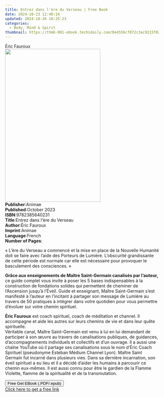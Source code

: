 ```yaml
---
title: Entrez dans l'ère du Verseau | Free Book
date: 2024-10-23 12:40:14
updated: 2024-10-26 10:25:23
categories:
  - Body, Mind & Spirit
thumbnail: https://thmb-001-ebook.techidaily.com/0e455bcf872c3ac9215f022810261a7116aa392c0a916653aab76f13be45824e.jpg
---
```

<main id="book-container">
  <div class="flex flex-col">
    <div class="book-brief flex-1 py-6 px-4 sm:p-6 md:py-10 md:px-8">
      <!-- brief-->
      <div class="book-brief-main">Éric Fauroux</div>
    </div>
    <div
      class="book-meta-info flex-1 grid gap-4 col-start-1 col-end-3 row-start-1 sm:mb-6 sm:grid-cols-4 lg:gap-6 lg:col-start-2 lg:row-end-6 lg:row-span-6 lg:mb-0"
    >
      <div
        class="book-meta-info-left place-content-center mt-4 p-4 text-sm leading-6 col-start-2 col-span-2 dark:text-slate-400"
      >
        <img
          class="w-full h-500 object-cover rounded-lg sm:h-255 sm:col-span-2 lg:col-span-full"
          src="https://img-001-ebook.techidaily.com/affbbd339cd2e01d7f4c96ba73fa03179dabe79dbbbf0b9db27e30a84e6fe526.jpg"
          alt=""
          width="312"
          height="500"
        />
      </div>
      <div
        class="book-meta-info-right mt-2 col-start-1 row-start-2 col-span-3 self-center"
      >
        <!-- meta data  -->
        <div class="flex flex-col px-4 md:px-8">
          <div class="flex-1">
            <strong>Publisher</strong>:<span class="px-2">Animae</span>
          </div>
          <div class="flex-1">
            <strong>Published</strong>:<span class="px-2">October 2023</span>
          </div>
          <div class="flex-1">
            <strong>ISBN</strong>:<span class="px-2">9782385640231</span>
          </div>
          <div class="flex-1">
            <strong>Title</strong>:<span class="px-2"
              >Entrez dans l&#39;ère du Verseau</span
            >
          </div>
          <div class="flex-1">
            <strong>Author</strong>:<span class="px-2">Éric Fauroux</span>
          </div>
          <div class="flex-1">
            <strong>Imprint</strong>:<span class="px-2">Animae</span>
          </div>
          <div class="flex-1">
            <strong>Language</strong>:<span class="px-2">French</span>
          </div>
          <div class="flex-1">
            <strong>Number of Pages</strong>:<span class="px-2"></span>
          </div>
        </div>
      </div>
    </div>
    <div class="book-description flex-1 py-6 px-4 sm:p-6 md:py-10 md:px-8">
      <div class="book-description-main">
        <div accordion-content="" id="description">
          <p>
            « L’ère du Verseau a commencé et la mise en place de la Nouvelle
            Humanité doit se faire avec l’aide des Porteurs de Lumière.
            L’obscurité grandissante de cette période est normale car elle est
            nécessaire pour provoquer le basculement des consciences. »
          </p>
          <p>
            <strong
              >Grâce aux enseignements de Maître Saint-Germain canalisés par
              l’auteur,</strong
            >
            ce guide complet vous invite à poser les 5 bases indispensables à la
            construction de fondations solides qui permettent de cheminer de
            l’Ascension jusqu’à l’Éveil. Guide et enseignant, Maître
            Saint-Germain s’est manifesté à l’auteur en l’incitant à partager
            son message de Lumière au travers de 50 pratiques à intégrer dans
            votre quotidien pour vous permettre d’évoluer sur votre chemin
            spirituel.
          </p>
          <p>
            <strong>Éric Fauroux</strong> est coach spirituel, coach de
            méditation et channel. Il accompagne et aide les autres sur leurs
            chemins de vie et dans leur quête spirituelle. <br />Véritable
            canal, Maître Saint-Germain est venu à lui en lui demandant de
            participer à son œuvre au travers de canalisations publiques, de
            guidances, d’accompagnements individuels et collectifs et d’un
            ouvrage. Il a aussi une chaîne YouTube où il partage ses
            canalisations sous le nom d’Éric Coach Spirituel (pseudonyme Esteban
            Médium Channel Lyon). Maître Saint Germain fut incarné dans
            plusieurs vies. Dans sa dernière incarnation, son éveil spirituel a
            eu lieu et il a décidé d’aider les humains à parcourir ce chemin
            eux-mêmes. Il est aussi connu pour être le gardien de la Flamme
            Violette, flamme de la spiritualité et de la transmutation.
          </p>
        </div>
        <div class="accordion-fader"></div>
      </div>
    </div>
    <div class="book-excerpts flex-1 py-6 px-4 sm:p-6 md:py-10 md:px-8"></div>
    <div
      class="book-about-author flex-1 py-6 px-4 sm:p-6 md:py-10 md:px-8"
    ></div>
    <div class="book-free-get flex-1 py-6 px-4 sm:p-6 md:py-10 md:px-8">
      <button
        id="btn-free-get"
        class="bg-blue-500 hover:bg-blue-700 text-white font-bold py-2 px-4 rounded"
      >
        Free Get EBook (.PDF/.epub)
      </button>
      <div id="countdown-display" class="px-2 text-lg mt-2"></div>
      <a
        id="free-link"
        class="hidden bg-blue-500 hover:bg-blue-700 text-white font-bold py-2 px-4 rounded"
        href="https://www.ebooks.com/en-us/book/211130896/entrez-dans-l-re-du-verseau/ric-fauroux/"
        target="_blank"
        >Click here to get a free link</a
      >
    </div>
    <script>
      let countdownTime = 0;
      let countdownInterval = null;
      document
        .getElementById('btn-free-get')
        .addEventListener('click', startCountdown);
      function startCountdown() {
        countdownTime = new Date().getTime() + 60000 * 3;
        countdownInterval = setInterval(updateCountdown, 1000);
        document.getElementById('btn-free-get').disabled = true;
        document
          .getElementById('btn-free-get')
          .classList.add('bg-gray-500', 'cursor-not-allowed');
      }
      function updateCountdown() {
        let currentTime = new Date().getTime();
        let timeLeft = countdownTime - currentTime;
        let secondsLeft = Math.floor(timeLeft / 1000);
        document.getElementById('countdown-display').innerHTML =
          `Remaining time: ${secondsLeft} seconds.`;
        if (secondsLeft <= 0) {
          clearInterval(countdownInterval);
          document.getElementById('btn-free-get').classList.add('hidden');
          document.getElementById('free-link').classList.remove('hidden');
          document.getElementById('countdown-display').innerHTML = '';
        }
      }
    </script>
  </div>
</main>
